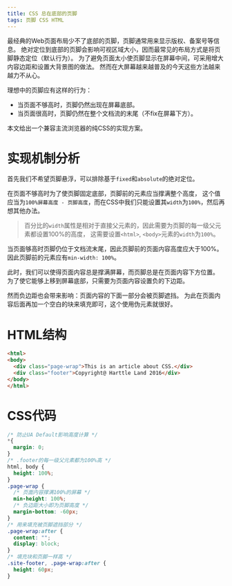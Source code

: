 ```yaml
---
title: CSS 总在底部的页脚
tags: 页脚 CSS HTML
---
```


最经典的Web页面布局少不了底部的页脚，页脚通常用来显示版权、备案号等信息。
绝对定位到底部的页脚会影响可视区域大小，因而最常见的布局方式是将页脚静态定位（默认行为）。
为了避免页面太小使页脚显示在屏幕中间，可采用增大内容边距和设置大背景图的做法。
然而在大屏幕越来越普及的今天这些方法越来越力不从心。

理想中的页脚应有这样的行为：

* 当页面不够高时，页脚仍然出现在屏幕底部。
* 当页面很高时，页脚仍然在整个文档流的末尾（不fix在屏幕下方）。

本文给出一个兼容主流浏览器的纯CSS的实现方案。

<!--more-->

# 实现机制分析

首先我们不希望页脚悬浮，可以排除基于`fixed`和`absolute`的绝对定位。

在页面不够高时为了使页脚固定底部，页脚前的元素应当撑满整个高度，
这个值应当为`100%屏幕高度 - 页脚高度`，而在CSS中我们只能设置其`width`为`100%`，然后再想其他办法。

> 百分比的`width`属性是相对于直接父元素的，因此需要为页脚的每一级父元素都设置100%的高度，
> 这需要设置`<html>`, `<body>`元素的`width`为`100%`。

当页面够高时页脚仍位于文档流末尾，因此页脚前的页面内容高度应大于100%。
因此页脚前的元素应有`min-width: 100%`。

此时，我们可以使得页面内容总是撑满屏幕，而页脚总是在页面内容下方位置。
为了使它能够上移到屏幕底部，只需要为页面内容设置负的下边距。

然而负边距也会带来影响：页面内容的下面一部分会被页脚遮挡。
为此在页面内容后面再加一个空白的块来填充即可，这个使用伪元素就很好。

# HTML结构

```html
<html>
<body>
  <div class="page-wrap">This is an article about CSS.</div>
  <div class="footer">Copyright@ Harttle Land 2016</div>
</body>
</html>
```

# CSS代码

```css
/* 防止UA Default影响高度计算 */
*{
  margin: 0;
}
/* .footer的每一级父元素都为100%高 */
html, body {
  height: 100%;
}
.page-wrap {
  /* 页面内容撑满100%的屏幕 */
  min-height: 100%;
  /* 负边距大小即为页脚高度 */
  margin-bottom: -60px; 
}
/* 用来填充被页脚遮挡部分 */
.page-wrap:after {
  content: "";
  display: block;
}
/* 填充块和页脚一样高 */
.site-footer, .page-wrap:after {
  height: 60px; 
}
```
